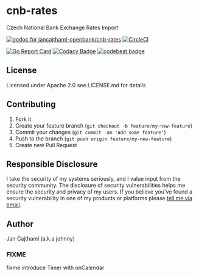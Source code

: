 # cnb-rates

Czech National Bank Exchange Rates Import

[![godoc for jancajthaml-openbank/cnb-rates](https://godoc.org/github.com/nathany/looper?status.svg)](https://godoc.org/github.com/jancajthaml-openbank/cnb-rates) [![CircleCI](https://circleci.com/gh/jancajthaml-openbank/cnb-rates/tree/master.svg?style=shield)](https://circleci.com/gh/jancajthaml-openbank/cnb-rates/tree/master)

[![Go Report Card](https://goreportcard.com/badge/github.com/jancajthaml-openbank/cnb-rates)](https://goreportcard.com/report/github.com/jancajthaml-openbank/cnb-rates) [![Codacy Badge](https://api.codacy.com/project/badge/Grade/c3185b6c5940475c8773c98d754bd17c)](https://www.codacy.com/app/jancajthaml-openbank/cnb-rates?utm_source=github.com&amp;utm_medium=referral&amp;utm_content=jancajthaml-openbank/cnb-rates&amp;utm_campaign=Badge_Grade) [![codebeat badge](https://codebeat.co/badges/2baf283e-9f92-4e61-af1c-d8d37a688b87)](https://codebeat.co/projects/github-com-jancajthaml-openbank-cnb-rates-master)

## License

Licensed under Apache 2.0 see LICENSE.md for details

## Contributing

1. Fork it
2. Create your feature branch (`git checkout -b feature/my-new-feature`)
3. Commit your changes (`git commit -am 'Add some feature'`)
4. Push to the branch (`git push origin feature/my-new-feature`)
5. Create new Pull Request

## Responsible Disclosure

I take the security of my systems seriously, and I value input from the security community. The disclosure of security vulnerabilities helps me ensure the security and privacy of my users. If you believe you've found a security vulnerability in one of my products or platforms please [tell me via email](mailto:jan.cajthaml@gmail.com).

## Author

Jan Cajthaml (a.k.a johnny)



### FIXME

fixme introduce Timer with onCalendar
